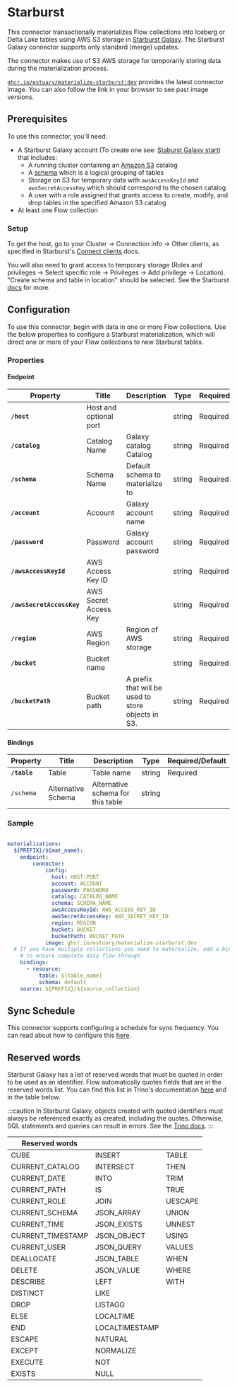 # Starburst

This connector transactionally materializes Flow collections into Iceberg or Delta Lake tables using AWS S3 storage in [Starburst Galaxy](https://www.starburst.io/platform/starburst-galaxy/).
The Starburst Galaxy connector supports only standard (merge) updates.

The connector makes use of S3 AWS storage for temporarily storing data during the materialization process.

[`ghcr.io/estuary/materialize-starburst:dev`](https://ghcr.io/estuary/materialize-starburst:dev) provides the latest connector image. You can also follow the link in your browser to see past image versions.

## Prerequisites

To use this connector, you'll need:

* A Starburst Galaxy account (To create one see: [Staburst Galaxy start](https://www.starburst.io/platform/starburst-galaxy/start/)) that includes:
  * A running cluster containing an [Amazon S3](https://docs.starburst.io/starburst-galaxy/working-with-data/create-catalogs/object-storage/s3.html) catalog
  * A [schema](https://docs.starburst.io/starburst-galaxy/data-engineering/working-with-data-lakes/table-formats/index.html#create-schema) which is a logical grouping of tables
  * Storage on S3 for temporary data with `awsAccessKeyId` and `awsSecretAccessKey` which should correspond to the chosen catalog
  * A user with a role assigned that grants access to create, modify, and drop tables in the specified Amazon S3 catalog
* At least one Flow collection

### Setup

To get the host, go to your Cluster -> Connection info -> Other clients, as specified in Starburst's [Connect clients](https://docs.starburst.io/starburst-galaxy/working-with-data/query-data/connect-clients.html) docs.

You will also need to grant access to temporary storage (Roles and privileges -> Select specific role -> Privileges -> Add privilege -> Location). "Create schema and table in location" should be selected. See the Starburst [docs](https://docs.starburst.io/starburst-galaxy/cluster-administration/manage-cluster-access/manage-users-roles-and-tags/account-and-cluster-privileges-and-entities.html#location-privileges-) for more.

## Configuration

To use this connector, begin with data in one or more Flow collections.
Use the below properties to configure a Starburst materialization, which will direct one or more of your Flow collections to new Starburst tables.

### Properties

#### Endpoint

| Property                  | Title                  | Description                                                                                                        | Type   | Required/Default |
|---------------------------|------------------------|--------------------------------------------------------------------------------------------------------------------|--------|------------------|
| **`/host`**               | Host and optional port |                                                                                                                    | string | Required         |
| **`/catalog`**            | Catalog Name           | Galaxy catalog Catalog                                                                                             | string | Required         |
| **`/schema`**             | Schema Name            | Default schema to materialize to                                                                                   | string | Required         |
| **`/account`**            | Account                | Galaxy account name                                                                                                | string | Required         |
| **`/password`**           | Password               | Galaxy account password                                                                                            | string | Required         |
| **`/awsAccessKeyId`**     | AWS Access Key ID      |                                                                                                                    | string | Required         |
| **`/awsSecretAccessKey`** | AWS Secret Access Key  |                                                                                                                    | string | Required         |
| **`/region`**             | AWS Region             | Region of AWS storage                                                                                              | string | Required         |
| **`/bucket`**             | Bucket name            |                                                                                                                    | string | Required         |
| **`/bucketPath`**         | Bucket path            | A prefix that will be used to store objects in S3.                                                                 | string | Required         |

#### Bindings

| Property     | Title              | Description                       | Type   | Required/Default |
|--------------|--------------------|-----------------------------------|--------|------------------|
| **`/table`** | Table              | Table name                        | string | Required         |
| `/schema`    | Alternative Schema | Alternative schema for this table | string |                  |

### Sample

```yaml

materializations:
  ${PREFIX}/${mat_name}:
    endpoint:
  	    connector:
    	    config:
              host: HOST:PORT
              account: ACCOUNT
              password: PASSWORD
              catalog: CATALOG_NAME
              schema: SCHEMA_NAME
              awsAccessKeyId: AWS_ACCESS_KEY_ID
              awsSecretAccessKey: AWS_SECRET_KEY_ID
              region: REGION
              bucket: BUCKET
              bucketPath: BUCKET_PATH
    	    image: ghcr.io/estuary/materialize-starburst:dev
  # If you have multiple collections you need to materialize, add a binding for each one
    # to ensure complete data flow-through
    bindings:
      - resource:
          table: ${table_name}
          schema: default
    source: ${PREFIX}/${source_collection}
```

## Sync Schedule

This connector supports configuring a schedule for sync frequency. You can read
about how to configure this [here](/reference/materialization-sync-schedule).

## Reserved words

Starburst Galaxy has a list of reserved words that must be quoted in order to be used as an identifier. Flow automatically quotes fields that are in the reserved words list. You can find this list in Trino's documentation [here](https://trino.io/docs/current/language/reserved.html) and in the table below.

:::caution
In Starburst Galaxy, objects created with quoted identifiers must always be referenced exactly as created, including the quotes. Otherwise, SQL statements and queries can result in errors. See the [Trino docs](https://trino.io/docs/current/language/reserved.html#language-identifiers).
:::

| Reserved words    |                 |         |
|-------------------|-----------------|---------|
| CUBE              | 	INSERT         | TABLE   |
| CURRENT_CATALOG   | 	INTERSECT      | THEN    |
| CURRENT_DATE      | 	INTO           | TRIM    |
| CURRENT_PATH      | 	IS             | TRUE    |
| CURRENT_ROLE      | 	JOIN           | UESCAPE |
| CURRENT_SCHEMA    | 	JSON_ARRAY     | UNION   |
| CURRENT_TIME      | 	JSON_EXISTS    | UNNEST  |
| CURRENT_TIMESTAMP | 	JSON_OBJECT    | USING   |
| CURRENT_USER      | 	JSON_QUERY     | VALUES  |
| DEALLOCATE        | 	JSON_TABLE     | WHEN    |
| DELETE            | 	JSON_VALUE     | WHERE   |
| DESCRIBE          | 	LEFT           | WITH    |
| DISTINCT          | 	LIKE           |         |
| DROP              | 	LISTAGG        |         |
| ELSE              | 	LOCALTIME      |         |
| END               | 	LOCALTIMESTAMP |         |
| ESCAPE            | 	NATURAL        |         |
| EXCEPT            | 	NORMALIZE      |         |
| EXECUTE           | 	NOT            |         |
| EXISTS            | 	NULL           |         |
